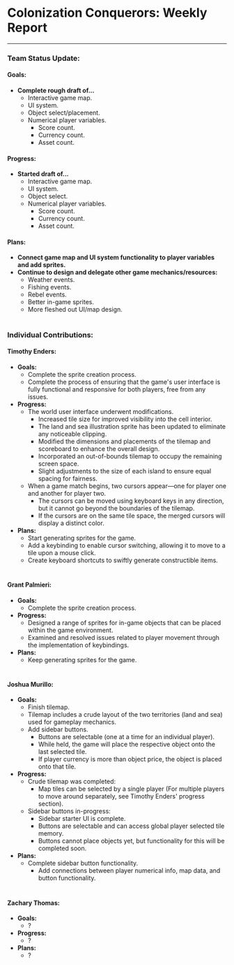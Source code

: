 # **Colonization Conquerors: Weekly Report**
___

### Team Status Update:
#### **Goals:**
- **Complete rough draft of...**
  - Interactive game map.
  - UI system.
  - Object select/placement.
  - Numerical player variables.
    - Score count.
    - Currency count.
    - Asset count.
#### **Progress:**
- **Started draft of...**
  - Interactive game map.
  - UI system.
  - Object select.
  - Numerical player variables.
    - Score count.
    - Currency count.
    - Asset count.
#### **Plans:**
- **Connect game map and UI system functionality to player variables and add sprites.**
- **Continue to design and delegate other game mechanics/resources:**
  - Weather events.
  - Fishing events.
  - Rebel events.
  - Better in-game sprites.
  - More fleshed out UI/map design.
#
### Individual Contributions:

#### **Timothy Enders:**
- **Goals:**
  - Complete the sprite creation process.
  - Complete the process of ensuring that the game's user interface is fully functional and responsive for both players, free from any issues.
- **Progress:**
  - The world user interface underwent modifications.
    - Increased tile size for improved visibility into the cell interior.
    - The land and sea illustration sprite has been updated to eliminate any noticeable clipping.
    - Modified the dimensions and placements of the tilemap and scoreboard to enhance the overall design.
    - Incorporated an out-of-bounds tilemap to occupy the remaining screen space.
    - Slight adjustments to the size of each island to ensure equal spacing for fairness.
  - When a game match begins, two cursors appear—one for player one and another for player two.
    - The cursors can be moved using keyboard keys in any direction, but it cannot go beyond the boundaries of the tilemap.
    - If the cursors are on the same tile space, the merged cursors will display a distinct color.
- **Plans:**
  - Start generating sprites for the game.
  - Add a keybinding to enable cursor switching, allowing it to move to a tile upon a mouse click.
  - Create keyboard shortcuts to swiftly generate constructible items.

#
#### **Grant Palmieri:**
- **Goals:**
  - Complete the sprite creation process.
- **Progress:**
  - Designed a range of sprites for in-game objects that can be placed within the game environment.
  - Examined and resolved issues related to player movement through the implementation of keybindings.
- **Plans:**
  - Keep generating sprites for the game.

#
#### **Joshua Murillo:**
- **Goals:**
  -  Finish tilemap.
    - Tilemap includes a crude layout of the two territories (land and sea) used for gameplay mechanics.
  - Add sidebar buttons.
    - Buttons are selectable (one at a time for an individual player).
    - While held, the game will place the respective object onto the last selected tile.
    - If player currency is more than object price, the object is placed onto that tile.
- **Progress:**
  - Crude tilemap was completed:
    - Map tiles can be selected by a single player (For multiple players to move around separately, see Timothy Enders' progress section).
  - Sidebar buttons in-progress:
    - Sidebar starter UI is complete.
    - Buttons are selectable and can access global player selected tile memory.
    - Buttons cannot place objects yet, but functionality for this will be completed soon.
- **Plans:**
  - Complete sidebar button functionality.
    - Add connections between player numerical info, map data, and button functionality.
#
#### **Zachary Thomas:**
- **Goals:**
  - ?
- **Progress:**
  - ?
- **Plans:**
  - ?
